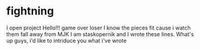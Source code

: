 # fightning
I open project
Hello!!!
game over loser
I know the pieces fit cause i watch them fall away from MJK
I am staskopernik and I wrote these lines.
What's up guys, i'd like to intriduce you what i've wrote
